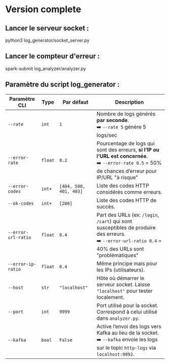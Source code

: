 # Version complete 
## Lancer le serveur socket : 
python3 log_generator/socket_server.py
## Lancer le compteur d'erreur : 
spark-submit log_analyzer/analyzer.py

## Paramètre du script log_generator : 
| Paramètre CLI       | Type    | Par défaut             | Description                                                                                                                                              |
| ------------------- | ------- | ---------------------- | -------------------------------------------------------------------------------------------------------------------------------------------------------- |
| `--rate`            | `int`   | `1`                    | Nombre de logs générés **par seconde**. <br>➡️ `--rate 5` génère 5 logs/sec                                                                              |
| `--error-rate`      | `float` | `0.2`                  | Pourcentage de logs qui sont des erreurs, **si l’IP ou l’URL est concernée**. <br>➡️ `--error-rate 0.5` = 50% de chances d’erreur pour IP/URL "à risque" |
| `--error-codes`     | `int+`  | `[404, 500, 401, 403]` | Liste des codes HTTP considérés comme erreurs.                                                                                                           |
| `--ok-codes`        | `int+`  | `[200]`                | Liste des codes HTTP de succès.                                                                                                                          |
| `--error-url-ratio` | `float` | `0.4`                  | Part des URLs (ex: `/login`, `/cart`) qui sont susceptibles de produire des erreurs. <br>➡️ `--error-url-ratio 0.4` = 40% des URLs sont "problématiques" |
| `--error-ip-ratio`  | `float` | `0.4`                  | Même principe mais pour les IPs (utilisateurs).                                                                                                          |
| `--host`            | `str`   | `"localhost"`          | Hôte où démarrer le serveur socket. Laisse `"localhost"` pour tester localement.                                                                         |
| `--port`            | `int`   | `9999`                 | Port utilisé pour la socket. Correspond à celui utilisé dans `analyzer.py`.                                                                              |
| `--kafka`           | `bool`  | `False`                | Active l’envoi des logs vers Kafka au lieu de la socket. <br>➡️ `--kafka` envoie les logs sur le topic `http-logs` via `localhost:9092`.                 |
